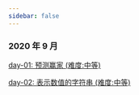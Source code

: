 ```yaml
---
sidebar: false
---
```


### 2020 年 9 月

[day-01: 预测赢家 (难度:中等)](./20200901.md)

[day-02: 表示数值的字符串 (难度:中等)](./20200902.md)
